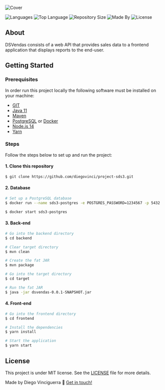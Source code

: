 ![Cover](https://github.com/diegovinci/project-sds3/blob/main/.assets/project-cover.svg)

![Languages](https://img.shields.io/github/languages/count/diegovinci/dsvendas?color=%23FF851D)
![Top Language](https://img.shields.io/github/languages/top/diegovinci/dsvendas?color=%23FF851D)
![Repository Size](https://img.shields.io/github/repo-size/diegovinci/dsvendas?color=%23FF851D)
![Made By](https://img.shields.io/badge/made%20by-diegovinci-%23FF851D)
![License](https://img.shields.io/badge/license-MIT-%23FF851D)

## About
DSVendas consists of a web API that provides sales data to a frontend application that displays reports to the end-user.

## Getting Started

### Prerequisites
In order run this project locally the following software must be installed on your machine:
  - [GIT](https://git-scm.com)
  - [Java 11](https://www.oracle.com/br/java/technologies/javase-jdk11-downloads.html)
  - [Maven](https://maven.apache.org/download.cgi)
  - [PostgreSQL](https://www.postgresql.org) or [Docker](https://www.docker.com)
  - [Node.js 14](https://nodejs.org/en/)
  - [Yarn](https://yarnpkg.com)

### Steps
Follow the steps below to set up and run the project:

#### 1. Clone this repository
```bash
$ git clone https://github.com/diegovinci/project-sds3.git
```
#### 2. Database
```bash
# Set up a PostgreSQL database
$ docker run --name sds3-postgres -e POSTGRES_PASSWORD=1234567 -p 5432:5432 -d postgres

$ docker start sds3-postgres
```

#### 3. Back-end
```bash
# Go into the backend directory
$ cd backend

# Clear target directory
$ mvn clean

# Create the fat JAR
$ mvn package

# Go into the target directory
$ cd target

# Run the fat JAR
$ java -jar dsvendas-0.0.1-SNAPSHOT.jar

```
#### 4. Front-end
```bash
# Go into the frontend directory
$ cd frontend

# Install the dependencies
$ yarn install

# Start the application
$ yarn start
```
## License
This project is under MIT license. See the [LICENSE](https://github.com/diegovinci/project-sds3/blob/main/LICENSE) file for more details.

Made by Diego Vinciguerra :wave: [Get in touch!](https://www.linkedin.com/in/diegovinci)
